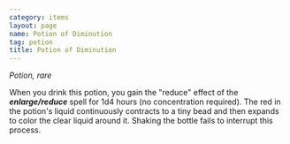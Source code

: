 ```yaml
---
category: items
layout: page
name: Potion of Diminution
tag: potion
title: Potion of Diminution 
---
```

_Potion, rare_ 

When you drink this potion, you gain the "reduce" effect of the **_enlarge/reduce_** spell for 1d4 hours (no concentration required). The red in the potion's liquid continuously contracts to a tiny bead and then expands to color the clear liquid around it. Shaking the bottle fails to interrupt this process.